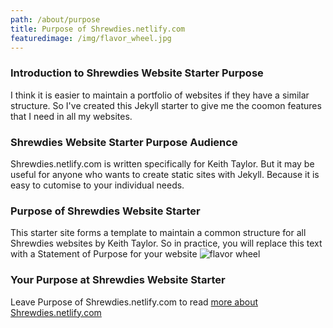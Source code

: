 ```yaml
---
path: /about/purpose
title: Purpose of Shrewdies.netlify.com
featuredimage: /img/flavor_wheel.jpg
---
```

### Introduction to Shrewdies Website Starter Purpose
I think it is easier to maintain a portfolio of websites if they have a similar structure. So I've created this Jekyll starter to give me the coomon features that I need in all my websites.
### Shrewdies Website Starter Purpose Audience
Shrewdies.netlify.com is written specifically for Keith Taylor. But it may be useful for anyone who wants to create static sites with Jekyll. Because it is easy to cutomise to your individual needs.
### Purpose of Shrewdies Website Starter
This starter site forms a template to maintain a common structure for all Shrewdies websites by Keith Taylor. So in practice, you will replace this text with a Statement of Purpose for your website
![flavor wheel](/img/flavor_wheel.jpg)
### Your Purpose at Shrewdies Website Starter
Leave Purpose of Shrewdies.netlify.com to read [more about Shrewdies.netlify.com](/about/)
